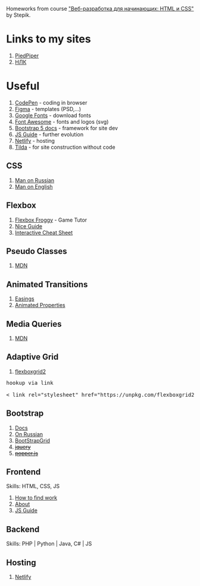  Homeworks from course ["Веб-разработка для начинающих: HTML и CSS"](https://stepik.org/course/38218/syllabus) by Stepik.

# Links to my sites
1. [PiedPiper](https://pied-piper-lol.netlify.app/)
2. [НЛК](https://science-personal-acc.netlify.app/)

# Useful

1. [CodePen](https://codepen.io/pen/%EF%BB%BF) - coding in browser
2. [Figma](https://www.figma.com/files/recent?fuid=1235557800068506067) - templates (PSD,...)
3. [Google Fonts](https://fonts.google.com/) - download fonts
4. [Font Awesome](https://fontawesome.com/) - fonts and logos (svg)
5. [Bootstrap 5 docs](https://getbootstrap.com/docs/5.0/getting-started/introduction/) - framework for site dev
6. [JS Guide](http://learn.javascript.ru/) - further evolution
7. [Netlify](https://app.netlify.com/) - hosting
8. [Tilda](https://tilda.cc/ru/) - for site construction without code

## CSS
1. [Man on Russian](https://webref.ru/css)
2. [Man on English](https://cssreference.io/)

## Flexbox
1. [Flexbox Froggy](https://flexboxfroggy.com/#ru) - Game Tutor
2. [Nice Guide](https://css-tricks.com/snippets/css/a-guide-to-flexbox/)
3. [Interactive Cheat Sheet](https://tpverstak.ru/flex-cheatsheet/)

## Pseudo Classes
1. [MDN](https://developer.mozilla.org/ru/docs/Web/CSS/%D0%9F%D1%81%D0%B5%D0%B2%D0%B4%D0%BE-%D0%BA%D0%BB%D0%B0%D1%81%D1%81%D1%8B)

## Animated Transitions
1. [Easings](https://easings.net/ru)
2. [Animated Properties](https://developer.mozilla.org/en-US/docs/Web/CSS/CSS_animated_properties)

## Media Queries
1. [MDN](https://developer.mozilla.org/ru/docs/Web/CSS/Media_Queries/Using_media_queries)

## Adaptive Grid
1. [flexboxgrid2](https://evgenyrodionov.github.io/flexboxgrid2/)
<pre>hookup via link <br>
&lt; link rel="stylesheet" href="https://unpkg.com/flexboxgrid2@7.2.1/flexboxgrid2.css" &gt;</pre>

## Bootstrap
1. [Docs](https://getbootstrap.com/)
2. [On Russian](https://bootstrap-4.ru/)
3. [BootStrapGrid](https://www.figma.com/file/Ymijl6oFHyJWBKt67eKaRMDz/Responsive-Layout-Grid?type=design&node-id=0-1&t=Pq3cpG9b0WgQD8O5-0)
4. <s>[jquery](https://code.jquery.com/jquery-3.3.1.slim.min.js)</s>
5. <s>[popper.js](https://cdnjs.cloudflare.com/ajax/libs/popper.js/1.14.3/umd/popper.min.js)</s>

## Frontend
Skills: HTML, CSS, JS<br>
1. [How to find work](https://www.youtube.com/playlist?list=PLb3CNouRE9LybaxaSLMX_KJh9dJJbVQH9)   
2. [About](https://bespoyasov.ru/front-not-pain/)  
3. [JS Guide](http://learn.javascript.ru/)

## Backend
Skills: PHP | Python | Java, C# | JS

## Hosting
1. [Netlify](https://app.netlify.com/)
